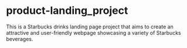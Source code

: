 # product-landing_project
This is a Starbucks drinks landing page project that aims to create an attractive and user-friendly webpage showcasing a variety of Starbucks beverages.
